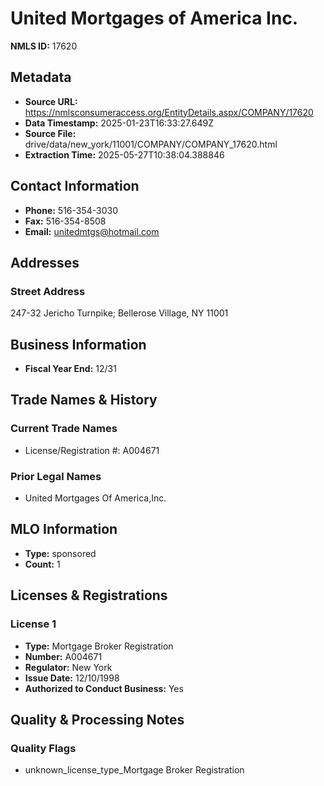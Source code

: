 # United Mortgages of America Inc.

**NMLS ID:** 17620

## Metadata
- **Source URL:** https://nmlsconsumeraccess.org/EntityDetails.aspx/COMPANY/17620
- **Data Timestamp:** 2025-01-23T16:33:27.649Z
- **Source File:** drive/data/new_york/11001/COMPANY/COMPANY_17620.html
- **Extraction Time:** 2025-05-27T10:38:04.388846

## Contact Information
- **Phone:** 516-354-3030
- **Fax:** 516-354-8508
- **Email:** unitedmtgs@hotmail.com

## Addresses
### Street Address
247-32 Jericho Turnpike; Bellerose Village, NY 11001

## Business Information
- **Fiscal Year End:** 12/31

## Trade Names & History
### Current Trade Names
- License/Registration #: A004671

### Prior Legal Names
- United Mortgages Of America,Inc.

## MLO Information
- **Type:** sponsored
- **Count:** 1

## Licenses & Registrations

### License 1
- **Type:** Mortgage Broker Registration
- **Number:** A004671
- **Regulator:** New York
- **Issue Date:** 12/10/1998
- **Authorized to Conduct Business:** Yes

## Quality & Processing Notes
### Quality Flags
- unknown_license_type_Mortgage Broker Registration
